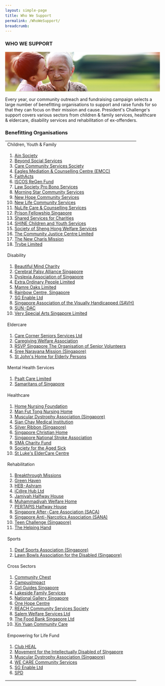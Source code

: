 ```yaml
---
layout: simple-page
title: Who We Support
permalink: /WhoWeSupport/
breadcrumb: 
---
```


### WHO WE SUPPORT

![Beneficiary Banner](/images/our-beneficiary.jpg "Beneficiary Banner")

Every year, our community outreach and fundraising campaign selects a large number of benefitting organisations to support and raise funds for so that they can focus on their mission and cause.  President's Challenge's support covers various sectors from children & family services, healthcare & eldercare, disability services and rehabilitation of ex-offenders.


### Benefitting Organisations


<table width="100%" cellspacing="10" cellpadding="10">
<tr><td>Children, Youth & Family </td></tr>
<tr><td>
<ol>
<li><a href="http://www.ainsociety.org.sg/" target='_blank'>Ain Society</a></li>
<li><a href="http://www.beyond.org.sg/" target='_blank'>Beyond Social Services</a></li>
<li><a href="https://ccsscares.sg/" target='_blank'>Care Community Services Society</a></li>
<li><a href="https://emcc.org.sg/" target='_blank'>Eagles Mediation &amp; Counselling Centre (EMCC)</a></li>
<li><a href="https://www.faithacts.org.sg/" target='_blank'>FaithActs</a></li>
<li><a href="https://www.irf.org.sg/" target='_blank'>ISCOS ReGen Fund</a></li>
<li><a href="https://www.lawsocprobono.org/" target='_blank'>Law Society Pro Bono Services</a></li>
<li><a href="https://www.morningstar.org.sg/" target='_blank'>Morning Star Community Services</a></li>
<li><a href="https://www.newhopecs.org.sg/" target='_blank'>New Hope Community Services</a></li>
<li><a href="https://www.newlife.org.sg/" target='_blank'>New Life Community Services</a></li>
<li><a href="https://nulife.com.sg/" target='_blank'>NuLife Care &amp; Counselling Services</a></li>
<li><a href="https://pfs.org.sg/" target='_blank'>Prison Fellowship Singapore</a></li>
<li><a href="https://www.sscharities.com/" target='_blank'>Shared Services for Charities</a></li>
<li><a href="http://www.shine.org.sg/" target='_blank'>SHINE Children and Youth Services</a></li>
<li><a href="https://shenghong.org.sg/" target='_blank'>Society of Sheng Hong Welfare Services</a></li>
<li><a href="https://www.cjc.org.sg/" target='_blank'>The Community Justice Centre Limited</a></li>
<li><a href="https://thenewcharismission.org.sg/" target='_blank'>The New Charis Mission</a></li>
<li><a href="https://www.trybe.org/" target='_blank'>Trybe Limited</a></li>
</ol>
 </td></tr>
 
 
<tr><td>Disability</td></tr>
<tr><td>
<ol>           
<li><a href="https://www.bmcsg.org/" target='_blank'>Beautiful Mind Charity</a></li>
<li><a href="http://cpas.org.sg/" target='_blank'>Cerebral Palsy Alliance Singapore</a></li>
<li><a href="https://www.das.org.sg/" target='_blank'>Dyslexia Association of Singapore</a></li>
<li><a href="https://extraordinarypeople.sg/" target='_blank'>Extra.Ordinary People Limited</a></li>
<li><a href="https://mamreoaks.sg/" target='_blank'>Mamre Oaks Limited</a></li>
<li><a href="https://www.rainbowcentre.org.sg/" target='_blank'>Rainbow Centre, Singapore</a></li>
<li><a href="https://employment.sgenable.sg/" target='_blank'>SG Enable Ltd</a></li>
<li><a href="https://savh.org.sg/" target='_blank'>Singapore Association of the Visually Handicapped (SAVH)</a></li>
<li><a href="https://www.sundac.org/" target='_blank'>SUN-DAC</a></li>
<li><a href="https://www.vsa.org.sg/" target='_blank'>Very Special Arts Singapore Limited</a></li>       
 </ol>
</td></tr>

<tr><td>Eldercare</td></tr>
<tr><td>
<ol>
<li><a href="https://www.carecorner.org.sg/seniors-services" target='_blank'>Care Corner Seniors Services Ltd</a></li>  
<li><a href="http://www.cwa.org.sg/" target='_blank'>Caregiving Welfare Association</a></li>
<li><a href="https://rsvp.org.sg/" target='_blank'>RSVP Singapore The Organisation of Senior Volunteers</a></li>
<li><a href="https://sreenarayanamission.org/" target='_blank'>Sree Narayana Mission (Singapore)</a></li>
<li><a href="https://www.stjohneldershome.org.sg/home" target='_blank'>St John&#39;s Home for Elderly Persons</a></li>

</ol>
</td></tr>


<tr><td>Mental Health Services</td></tr>
<tr><td>
<ol>
<li><a href="https://www.psaltcare.com/" target='_blank'>Psalt Care Limited</a></li>
<li><a href="http://www.sos.org.sg" target='_blank'>Samaritans of Singapore</a></li>
 
</ol>
</td></tr>


<tr><td>Healthcare</td></tr>
<tr><td>
<ol>
<li><a href="https://www.hnf.org.sg/" target='_blank'>Home Nursing Foundation</a></li>
<li><a href="https://www.mft.org.sg/" target='_blank'>Man Fut Tong Nursing Home</a></li>
<li><a href="https://www.mdas.org.sg/" target='_blank'>Muscular Dystrophy Association (Singapore)</a></li>
<li><a href="https://www.sianchay.org.sg/en/" target='_blank'>Sian Chay Medical Institution</a></li>
<li><a href="https://www.silverribbonsingapore.com/" target='_blank'>Silver Ribbon (Singapore)</a></li>
<li><a href="http://www.schome.org.sg/" target='_blank'>Singapore Christian Home</a></li>
<li><a href="http://www.snsa.org.sg/" target='_blank'>Singapore National Stroke Association</a></li>
<li><a href="https://www.sma.org.sg/smacares/" target='_blank'>SMA Charity Fund</a></li>
<li><a href="https://societyagedsick.org.sg/" target='_blank'>Society for the Aged Sick</a></li>
<li><a href="https://www.slec.org.sg/" target='_blank'>St Luke&#39;s ElderCare Centre</a></li>
</ol>
</td></tr>


<tr><td> Rehabilitation</td></tr>
<tr><td>
<ol>
<li><a href="http://www.breakthroughmissions.org.sg/" target='_blank'>Breakthrough Missions</a></li>
<li><a href="https://www.sbws.org.sg/4l_gh.html" target='_blank'>Green Haven</a></li>
<li><a href="https://heb.org.sg/our-subsidiaries/heb-ashram/" target='_blank'>HEB-Ashram</a></li>
<li><a href="http://www.icarehub.org.sg/" target='_blank'>iC@re Hub Ltd</a></li>
<li><a href="https://jhh.jamiyah.org.sg/" target='_blank'>Jamiyah Halfway House</a></li>
<li><a href="https://mwh.muhammadiyah.org.sg/" target='_blank'>Muhammadiyah Welfare Home</a></li>
<li><a href="http://pertapis.org.sg/pertapis-halfway-house/" target='_blank'>PERTAPIS Halfway House</a></li>
<li><a href="http://www.saca.org.sg/" target='_blank'>Singapore After-Care Association (SACA)</a></li>
<li><a href="https://www.sana.org.sg/" target='_blank'>Singapore Anti-Narcotics Association (SANA)</a></li>
<li><a href="https://www.teenchallenge.org.sg/" target='_blank'>Teen Challenge (Singapore)</a></li>
<li><a href="http://thehelpinghand.org.sg/" target='_blank'>The Helping Hand</a></li>
</ol>
</td></tr>


<tr><td> Sports</td></tr>
<tr><td>
<ol>
 <li><a href="https://dsa.org.sg/" target='_blank'>Deaf Sports Association (Singapore)</a></li>
 <li><a href="http://parabowlsingapore.org/" target='_blank'>Lawn Bowls Association for the Disabled (Singapore)</a></li>
</ol>
</td></tr>


<tr><td> Cross Sectors
</td></tr>
<tr><td>
<ol>
<li><a href="https://www.comchest.sg/" target='_blank'>Community Chest</a></li>
<li><a href="http://www.campusimpact.org.sg/" target='_blank'>CampusImpact</a></li>
<li><a href="https://girlguides.org.sg/" target='_blank'>Girl Guides Singapore</a></li>
<li><a href="https://www.lakeside.org.sg/" target='_blank'>Lakeside Family Services</a></li>
<li><a href="https://www.nationalgallery.sg/" target='_blank'>National Gallery Singapore</a></li>
<li><a href="https://www.onehopecentre.org/" target='_blank'>One Hope Centre</a></li>
<li><a href="https://www.reach.org.sg/" target='_blank'>REACH Community Services Society</a></li>
<li><a href="http://www.salemwelfareservices.org.sg/" target='_blank'>Salem Welfare Services Ltd</a></li>
<li><a href="https://foodbank.sg/" target='_blank'>The Food Bank Singapore Ltd</a></li>
<li><a href="https://xinyuan.org.sg/" target='_blank'>Xin Yuan Community Care</a></li>
</ol>
</td></tr>



<tr><td> Empowering for Life Fund
</td></tr>
<tr><td>
 <ol>
<li><a href="http://www.clubheal.org.sg/" target='_blank'>Club HEAL</a></li>
<li><a href="http://www.minds.org.sg/ " target='_blank'>Movement for the Intellectually Disabled of SIngapore</a></li>
<li><a href="https://www.mdas.org.sg/" target='_blank'>Muscular Dystrophy Association (Singapore)</a></li>
<li><a href="http://www.wecare.org.sg/" target='_blank'>WE CARE Community Services</a></li>
<li><a href="https://employment.sgenable.sg/" target='_blank'>SG Enable Ltd</a></li>
<li><a href="https://www.spd.org.sg/" target='_blank'>SPD</a></li>
 </ol>
</td></tr>
</table> 
